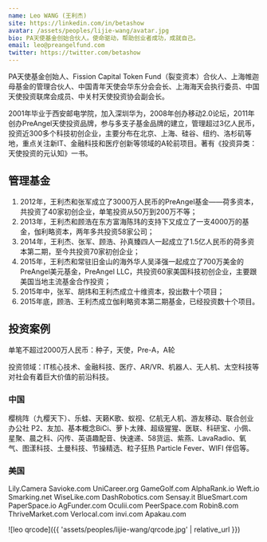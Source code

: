 ```yaml
---
name: Leo WANG (王利杰)
site: https://linkedin.com/in/betashow
avatar: /assets/peoples/lijie-wang/avatar.jpg
bio: PA天使基金创始合伙人。使命驱动，帮助创业者成功，成就自己。
email: leo@preangelfund.com
twitter: https://twitter.com/betashow
---
```


PA天使基金创始人、Fission Capital Token Fund（裂变资本）合伙人、上海帷迦母基金的管理合伙人、中国青年天使会华东分会会长、上海海天会执行委员、中国天使投资联席会成员、中关村天使投资协会副会长。

2001年毕业于西安邮电学院，加入深圳华为，2008年创办移动2.0论坛，2011年创办PreAngel天使投资品牌，参与多支子基金品牌的建立，管理超过3亿人民币，投资近300多个科技初创企业，主要分布在北京、上海、硅谷、纽约、洛杉矶等地，重点关注新IT、金融科技和医疗创新等领域的A轮前项目。著有《投资异类：天使投资的元认知》一书。

## 管理基金

1. 2012年，王利杰和张军成立了3000万人民币的PreAngel基金——荷多资本，共投资了40家初创企业，单笔投资从50万到200万不等；
1. 2013年，王利杰和顾浩在东方富海陈玮的支持下又成立了一支4000万的基金，伽利略资本，两年多共投资58家公司；
1. 2014年，王利杰、张军、顾浩、孙真臻四人一起成立了1.5亿人民币的荷多资本第二期，至今共投资70家初创企业；
1. 2015年，王利杰和常驻旧金山的海外华人吴泽强一起成立了700万美金的PreAngel美元基金，PreAngel LLC，共投资60家美国科技初创企业，主要跟美国当地主流基金合作投资；
1. 2015年中，张军、胡炜和王利杰成立十维资本，投出数十个项目；
1. 2015年底，顾浩、王利杰成立伽利略资本第二期基金，已经投资数十个项目。

## 投资案例

单笔不超过2000万人民币：种子，天使，Pre-A，A轮

投资领域：IT核心技术、金融科技、医疗、AR/VR、机器人、无人机、太空科技等对社会有着巨大价值的前沿科技。

### 中国

樱桃阵（九樱天下）、乐蛙、天籁K歌、蚁视、亿航无人机、游友移动、联合创业办公社 P2、友加、基本概念BiCi、萝卜太辣、超级猩猩、医联、科研宝、小佩、星聚、晨之科、闪传、英语趣配音、快速递、58货运、紫燕、LavaRadio、氧气、图漾科技、土曼科技、节操精选、粒子狂热 Particle Fever、WIFI 伴侣等。

### 美国

Lily.Camera Savioke.com UniCareer.org GameGolf.com AlphaRank.io Weft.io Smarking.net WiseLike.com DashRobotics.com Sensay.it BlueSmart.com PaperSpace.io AgFunder.com Oculii.com PeerSpace.com Robin8.com ThriveMarket.com Verlocal.com invi.com Apakau.com

![leo qrcode]({{ 'assets/peoples/lijie-wang/qrcode.jpg' | relative_url }})
